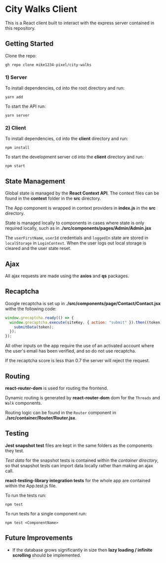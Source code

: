 <!-- @format -->

# City Walks Client

This is a React client built to interact with the express server contained in this repository.

## Getting Started

Clone the repo:

`gh repo clone mike1234-pixel/city-walks`

### 1) Server

To install dependencies, cd into the root directory and run:

`yarn add`

To start the API run:

`yarn server`

### 2) Client

To install dependencies, cd into the **client** directory and run:

`npm install`

To start the development server cd into the **client** directory and run:

`npm start`

## State Management

Global state is managed by the **React Context API**. The context files can be found in the **context** folder in the **src** directory.

The App component is wrapped in context providers in **index.js** in the **src** directory.

State is managed locally to components in cases where state is only required locally, such as in **./src/components/pages/Admin/Admin.jsx**

The `userFirstName`, `userId` credentials and `loggedIn` state are stored in `localStorage` in `LoginContext`. When the user logs out local storage is cleared and the user state reset.

## Ajax

All ajax requests are made using the **axios** and **qs** packages.

## Recaptcha

Google recaptcha is set up in **./src/components/page/Contact/Contact.jsx** withe the following code:

```javascript
window.grecaptcha.ready(() => {
  window.grecaptcha.execute(siteKey, { action: "submit" }).then((token) => {
    submitData(token);
  });
});
```

All other inputs on the app require the use of an activated account where the user's email has been verified, and so do not use recaptcha.

If the recaptcha score is less than 0.7 the server will reject the request.

## Routing

**react-router-dom** is used for routing the frontend.

Dynamic routing is generated by **react-router-dom** dom for the `Threads` and `Walk` components.

Routing logic can be found in the `Router` component in **./src/container/Router/Router.jsx**.

## Testing

**Jest snapshot test** files are kept in the same folders as the components they test.

_Test data_ for the snapshot tests is contained within the _container directory_, so that snapshot tests can import data locally rather than making an ajax call.

**react-testing-library integration tests** for the whole app are contained within the App.test.js file.

To run the tests run:

`npm test`

To run tests for a single component run:

`npm test <ComponentName>`

## Future Improvements

- If the database grows significantly in size then **lazy loading / infinite scrolling** should be implemented.

